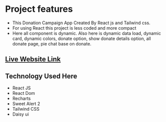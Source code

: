 # Project features

- This Donation Campaign App Created By React js and Tailwind css.
- For using React this project is less coded and more compact
- Here all component is dynamic. Also here is dynamic data load, dynamic card, dynamic colors, donate option, show donate details option, all donate page, pie chat base on donate.

## [ Live Website Link](https://6513062d7ed2330aa57ed610--friendly-sprinkles-45a04c.netlify.app/)

## Technology Used Here

- React JS
- React Dom
- Recharts
- Sweet Alert 2
- Tailwind CSS
- Daisy ui
